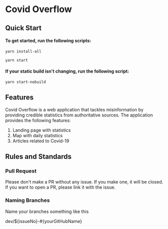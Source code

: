 # Covid Overflow

## Quick Start

#### To get started, run the following scripts:

`yarn install-all`

`yarn start`

#### If your static build isn't changing, run the following script:

`yarn start-nobuild`

## Features

Covid Overflow is a web application that tackles misinformation by providing credible statistics from authoritative sources.
The application provides the following features:

1. Landing page with statistics
2. Map with daily statistics
3. Articles related to Covid-19

## Rules and Standards

### Pull Request

Please don't make a PR without any issue. If you make one, it will be closed. If you want to open a PR, please link it with the issue.

### Naming Branches

Name your branches something like this

dev/\${issueNo}-#{yourGitHubName}
